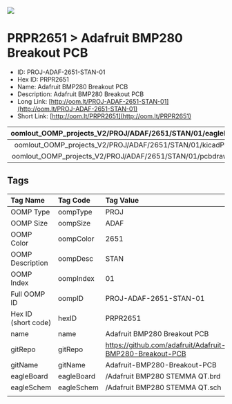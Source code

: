 


  
![][im]
# PRPR2651 > Adafruit BMP280 Breakout PCB

- ID: PROJ-ADAF-2651-STAN-01
- Hex ID: PRPR2651
- Name: Adafruit BMP280 Breakout PCB
- Description: Adafruit BMP280 Breakout PCB
- Long Link: [http://oom.lt/PROJ-ADAF-2651-STAN-01](http://oom.lt/PROJ-ADAF-2651-STAN-01)
- Short Link: [http://oom.lt/PRPR2651](http://oom.lt/PRPR2651)
  

|oomlout_OOMP_projects_V2/PROJ/ADAF/2651/STAN/01/eagleImage.png|oomlout_OOMP_projects_V2/PROJ/ADAF/2651/STAN/01/eagleSchemImage.png|oomlout_OOMP_projects_V2/PROJ/ADAF/2651/STAN/01/kicadPcb3dFront.png|oomlout_OOMP_projects_V2/PROJ/ADAF/2651/STAN/01/kicadPcb3dBack.png|
| :---: | :---: | :---: | :---: |
|oomlout_OOMP_projects_V2/PROJ/ADAF/2651/STAN/01/kicadPcb3d.png|oomlout_OOMP_projects_V2/PROJ/ADAF/2651/STAN/01/bomBack.png|oomlout_OOMP_projects_V2/PROJ/ADAF/2651/STAN/01/bomFront.png|oomlout_OOMP_projects_V2/PROJ/ADAF/2651/STAN/01/pcbdraw.svg|
|oomlout_OOMP_projects_V2/PROJ/ADAF/2651/STAN/01/pcbdrawBack.svg||||

## Tags
  

|Tag Name|Tag Code|Tag Value|
| :--- | :--- | :--- |
|OOMP Type|oompType|PROJ|
|OOMP Size|oompSize|ADAF|
|OOMP Color|oompColor|2651|
|OOMP Description|oompDesc|STAN|
|OOMP Index|oompIndex|01|
|Full OOMP ID|oompID|PROJ-ADAF-2651-STAN-01|
|Hex ID (short code)|hexID|PRPR2651|
|name|name|Adafruit BMP280 Breakout PCB|
|gitRepo|gitRepo|https://github.com/adafruit/Adafruit-BMP280-Breakout-PCB|
|gitName|gitName|Adafruit-BMP280-Breakout-PCB|
|eagleBoard|eagleBoard|/Adafruit BMP280 STEMMA QT.brd|
|eagleSchem|eagleSchem|/Adafruit BMP280 STEMMA QT.sch|
||||



[im]: PROJ/ADAF/2651/STAN/01/kicadPcb3d_450.png
